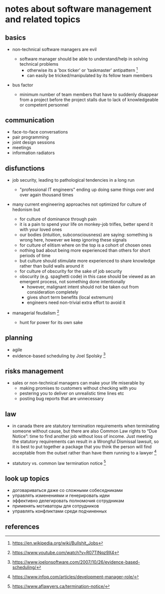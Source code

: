 # notes about software management and related topics

## basics

- non-technical software managers are evil
  - software manager should be able to understand/help in solving technical problems
    - otherwise its a 'box ticker' or 'taskmaster' antipattern [^1]
    - can easily be tricked/manipulated by its fellow team members

- bus factor
  - minimum number of team members that have to suddenly disappear from a project before 
    the project stalls due to lack of knowledgeable or competent personnel


## communication

- face-to-face conversations
- pair programming
- joint design sessions
- meetings
- information radiators


## disfunctions

- job security, leading to pathological tendencies in a long run
  - "professional IT engineers" ending up doing same things over and over again thousand times

- many current engineering approaches not optimized for culture of hedonism but 
  - for culture of dominance through pain
  - it is a pain to spend your life on monkey-job trifles, better spend it with your loved ones
  - our bodies (intuition, subconsciousness) are saying: something is wrong here, however we keep ignoring these signals
  - for culture of elitism where on the top is a cohort of chosen ones
  - nothing bad about being more experienced than others for short periods of time
  - but culture should stimulate more experienced to share knowledge rather than build walls around it
  - for culture of obscurity for the sake of job security
  - obscurity (e.g. spaghetti code) in this case should be viewed as an emergent process, not something done intentionally
    - however, malignant intent should not be taken out from consideration completely
    - gives short term benefits (local extremum)
    - engineers need non-trivial extra effort to avoid it

- managerial feudalism [^2]
  - hunt for power for its own sake


## planning

- agile
- evidence-based scheduling by Joel Spolsky [^5]


## risks management

- sales or non-technical managers can make your life miserable by
  - making promises to customers without checking with you
  - pestering you to deliver on unrealistic time lines etc
  - posting bug reports that are unnecessary 


## law

- in canada there are statutory termination requirements when terminating someone without cause, 
  but there are also Common Law rights to “Due Notice”: time to find another job without loss of income.
  Just meeting the statutory requirements can result in a Wrongful Dismissal lawsuit, so it is best to 
  put together a package that you think the person will find acceptable from the outset rather than have 
  them running to a lawyer [^3]

- statutory vs. common law termination notice [^4]


## look up topics

- договариваться даже со сложными собеседниками
- управлять изменениями и генерировать идеи
- эффективно делегировать полномочия сотрудникам
- применять мотиваторы для сотрудников
- управлять конфликтами среди подчиненных


## references

[^1]: https://en.wikipedia.org/wiki/Bullshit_Jobs
[^2]: https://www.youtube.com/watch?v=R07TlNqz9X4
[^3]: https://www.infoq.com/articles/development-manager-role/
[^4]: https://www.aflawyers.ca/termination-notice/
[^5]: https://www.joelonsoftware.com/2007/10/26/evidence-based-scheduling/
